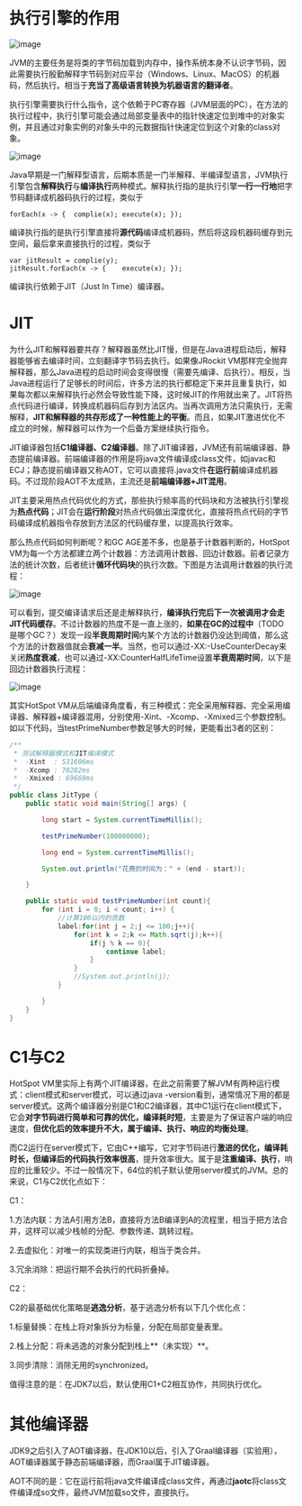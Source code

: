 # 执行引擎的作用

![image](https://user-images.githubusercontent.com/48977889/157137337-21628ec2-41ee-4a06-bef6-192f098ac2d7.png)

JVM的主要任务是将类的字节码加载到内存中，操作系统本身不认识字节码，因此需要执行殷勤解释字节码到对应平台（Windows、Linux、MacOS）的机器码，然后执行。相当于**充当了高级语言转换为机器语言的翻译者**。

执行引擎需要执行什么指令，这个依赖于PC寄存器（JVM层面的PC），在方法的执行过程中，执行引擎可能会通过局部变量表中的指针快速定位到堆中的对象实例，并且通过对象实例的对象头中的元数据指针快速定位到这个对象的class对象。

![image](https://user-images.githubusercontent.com/48977889/157171858-419e1ab4-bfc7-4aed-8aec-ede1c69effb1.png)

Java早期是一门解释型语言，后期本质是一门半解释、半编译型语言，JVM执行引擎包含**解释执行**与**编译执行**两种模式。解释执行指的是执行引擎**一行一行地**把字节码翻译成机器码执行的过程，类似于

```
forEach(x -> {	complie(x);	execute(x);	});
```

编译执行指的是执行引擎直接将**源代码**编译成机器码，然后将这段机器码缓存到元空间，最后拿来直接执行的过程，类似于 

```
var jitResult = complie(y);
jitResult.forEach(x -> {	execute(x);	});
```

编译执行依赖于JIT（Just In Time）编译器。

# JIT

为什么JIT和解释器要共存？解释器虽然比JIT慢，但是在Java进程启动后，解释器能够省去编译时间，立刻翻译字节码去执行。如果像JRockit VM那样完全抛弃解释器，那么Java进程的启动时间会变得很慢（需要先编译、后执行）。相反，当Java进程运行了足够长的时间后，许多方法的执行都稳定下来并且重复执行，如果每次都以来解释执行必然会导致性能下降，这时候JIT的作用就出来了。JIT将热点代码进行编译，转换成机器码后存到方法区内。当再次调用方法只需执行，无需解释，**JIT和解释器的共存形成了一种性能上的平衡**。而且，如果JIT激进优化不成立的时候，解释器可以作为一个后备方案继续执行指令。

JIT编译器包括**C1编译器、C2编译器**。除了JIT编译器，JVM还有前端编译器、静态提前编译器。前端编译器的作用是将java文件编译成class文件，如javac和ECJ；静态提前编译器又称AOT，它可以直接将.java文件**在运行前**编译成机器码。不过现阶段AOT不太成熟，主流还是**前端编译器+JIT混用**。

JIT主要采用热点代码优化的方式，那些执行频率高的代码块和方法被执行引擎视为**热点代码**；JIT会在**运行阶段**对热点代码做出深度优化，直接将热点代码的字节码编译成机器指令存放到方法区的代码缓存里，以提高执行效率。

那么热点代码如何判断呢？和GC AGE差不多，也是基于计数器判断的，HotSpot VM为每一个方法都建立两个计数器：方法调用计数器、回边计数器。前者记录方法的统计次数，后者统计**循环代码块**的执行次数。下图是方法调用计数器的执行流程：

![image](https://user-images.githubusercontent.com/48977889/157443643-dbec72bb-31d0-4484-951c-c1d6f2ad6a33.png)

可以看到，提交编译请求后还是走解释执行，**编译执行完后下一次被调用才会走JIT代码缓存**。不过计数器的热度不是一直上涨的，**如果在GC的过程中**（TODO 是哪个GC？）发现一段**半衰周期时间**内某个方法的计数器仍没达到阈值，那么这个方法的计数器值就会**衰减一半**。当然，也可以通过-XX:-UseCounterDecay来关闭**热度衰减**，也可以通过-XX:CounterHalfLifeTime设置**半衰周期时间**，以下是回边计数器执行流程：

![image](https://user-images.githubusercontent.com/48977889/157445844-20a53827-d8f1-42a6-8c05-b77009a65cc4.png)

其实HotSpot VM从后端编译角度看，有三种模式：完全采用解释器、完全采用编译器、解释器+编译器混用，分别使用-Xint、-Xcomp、-Xmixed三个参数控制。如以下代码，当testPrimeNumber参数足够大的时候，更能看出3者的区别：

```java
/**
 * 测试解释器模式和JIT编译模式
 *  -Xint  : 531606ms
 *  -Xcomp : 70282ms
 *  -Xmixed : 69669ms
 */
public class JitType {
    public static void main(String[] args) {

        long start = System.currentTimeMillis();

        testPrimeNumber(100000000);

        long end = System.currentTimeMillis();

        System.out.println("花费的时间为：" + (end - start));

    }

    public static void testPrimeNumber(int count){
        for (int i = 0; i < count; i++) {
            //计算100以内的质数
            label:for(int j = 2;j <= 100;j++){
                for(int k = 2;k <= Math.sqrt(j);k++){
                    if(j % k == 0){
                        continue label;
                    }
                }
                //System.out.println(j);
            }

        }
    }
}
```

# C1与C2

HotSpot VM里实际上有两个JIT编译器，在此之前需要了解JVM有两种运行模式：client模式和server模式，可以通过java -version看到，通常情况下用的都是server模式。这两个编译器分别是C1和C2编译器，其中C1运行在client模式下，它会**对字节码进行简单和可靠的优化，编译耗时短**，主要是为了保证客户端的响应速度，**但优化后的效率提升不大，属于编译、执行、响应的均衡处理**。

而C2运行在server模式下，它由C++编写，它对字节码进行**激进的优化，编译耗时长，但编译后的代码执行效率很高**，提升效率很大。属于是**注重编译、执行**，响应的比重较少。不过一般情况下，64位的机子默认使用server模式的JVM。总的来说，C1与C2优化点如下：

C1：

1.方法内联：方法A引用方法B，直接将方法B编译到A的流程里，相当于把方法合并，这样可以减少栈帧的分配、参数传递、跳转过程。

2.去虚拟化：对唯一的实现类进行内联，相当于类合并。

3.冗余消除：把运行期不会执行的代码折叠掉。

C2：

C2的最基础优化策略是**逃逸分析**，基于逃逸分析有以下几个优化点：

1.标量替换：在栈上将对象拆分为标量，分配在局部变量表里。

2.栈上分配：将未逃逸的对象分配到栈上**（未实现）**。

3.同步清除：消除无用的synchronized。

值得注意的是：在JDK7以后，默认使用C1+C2相互协作，共同执行优化。

# 其他编译器

JDK9之后引入了AOT编译器，在JDK10以后，引入了Graal编译器（实验用），AOT编译器属于静态前端编译器，而Graal属于JIT编译器。

AOT不同的是：它在运行前将java文件编译成class文件，再通过**jaotc**将class文件编译成so文件，最终JVM加载so文件，直接执行。